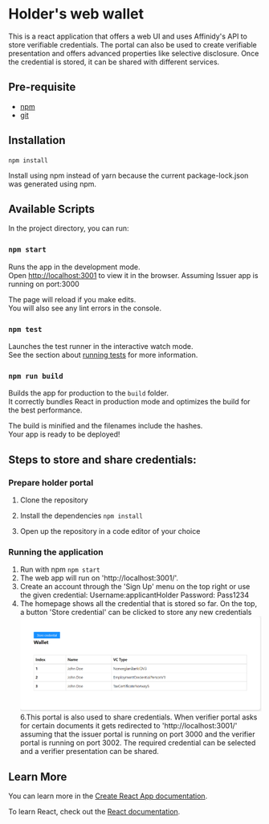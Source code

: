 # Holder's web wallet 
This is a react application that offers a web UI and uses Affinidy's API to store verifiable credentials. The portal can also be used to create verifiable presentation and offers advanced properties like selective disclosure. Once the credential is stored, it can be shared with different services.
## Pre-requisite
- [npm](https://www.npmjs.com/get-npm)
- [git](https://git-scm.com/download)

## Installation

`npm install`

Install using npm instead of yarn because the current package-lock.json was
generated using npm.

## Available Scripts

In the project directory, you can run:

### `npm start`

Runs the app in the development mode.\
Open [http://localhost:3001](http://localhost:3001) to view it in the browser.
Assuming Issuer app is running on port:3000

The page will reload if you make edits.\
You will also see any lint errors in the console.

### `npm test`

Launches the test runner in the interactive watch mode.\
See the section about [running tests](https://facebook.github.io/create-react-app/docs/running-tests) for more information.

### `npm run build`

Builds the app for production to the `build` folder.\
It correctly bundles React in production mode and optimizes the build for the best performance.

The build is minified and the filenames include the hashes.\
Your app is ready to be deployed!

## Steps to store and share credentials:

### Prepare holder portal
1. Clone the repository

3. Install the dependencies
`npm install`
4. Open up the repository in a code editor of your choice

### Running the application

1. Run with npm
`npm start`
2. The web app will run on 'http://localhost:3001/'.
3. Create an account through the 'Sign Up' menu on the top right or use the given credential: Username:applicantHolder Password: Pass1234
4. The homepage shows all the credential that is stored so far. On the top, a button 'Store credential' can be clicked to store any new credentials
![credential view](assets/WalletCredentials.PNG)
6.This portal is also used to share credentials. When verifier portal asks for certain documents it gets redirected to 'http://localhost:3001/' assuming that the issuer portal is running on port 3000 and the verifier portal is running on port 3002. The required credential can be selected and a verifier presentation can be shared.

## Learn More

You can learn more in the [Create React App documentation](https://facebook.github.io/create-react-app/docs/getting-started).

To learn React, check out the [React documentation](https://reactjs.org/).
